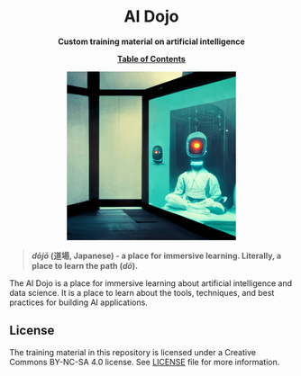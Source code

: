 <div align="center">
  <h1>AI Dojo</h1>

  <p><b>Custom training material on artificial intelligence</b></p>
 <a href="notebooks/dojo.ipynb"><b>Table of Contents</b></a>

<p>
<img src="notebooks/graphics/artwork/ai-dojo.png" width=300 />
</p>


</div>


> **_dōjō_ (道場, Japanese) -  a place for immersive learning. Literally, a place to learn the path (_dō_).**

The AI Dojo is a place for immersive learning about artificial intelligence and data science. It is a place to learn about the tools, techniques, and best practices for building AI applications. 


## License

The training material in this repository is licensed under a Creative Commons BY-NC-SA 4.0 license. See [LICENSE](LICENSE) file for more information.
